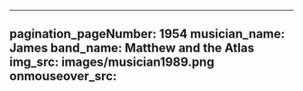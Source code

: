------
pagination_pageNumber: 1954
musician_name: James
band_name: Matthew and the Atlas
img_src: images/musician1989.png
onmouseover_src: 
------